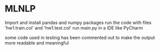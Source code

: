 # MLNLP
Import and install pandas and numpy packages
run the code with files 'hw1.train.col' and 'hw1.test.col'
run main.py in a IDE like PyCharm

some code used in testing has been commented out to make the output more readable and meaningful